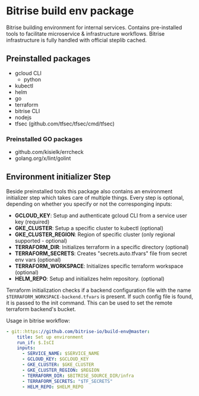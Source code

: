 # Bitrise build env package

Bitrise building environment for internal services. Contains pre-installed tools to facilitate microservice & infrastructure workflows. Bitrise infrastructure is fully handled with official steplib cached.

## Preinstalled packages

* gcloud CLI
  * python
* kubectl
* helm
* go
* terraform
* bitrise CLI
* nodejs
* tfsec (github.com/tfsec/tfsec/cmd/tfsec)

### Preinstalled GO packages

* github.com/kisielk/errcheck
* golang.org/x/lint/golint

## Environment initializer Step

Beside preinstalled tools this package also contains an environment initializer step which takes care of multiple things. Every step is optional, depending on
whether you specify or not the corresponging inputs:

* __GCLOUD_KEY__: Setup and authenticate gcloud CLI from a service user key (required)
* __GKE_CLUSTER__: Setup a specific cluster to kubectl (optional)
* __GKE_CLUSTER_REGION__: Region of specific cluster (only regional supported - optional)
* __TERRAFORM_DIR__: Initializes terraform in a specific directory (optional)
* __TERRAFORM_SECRETS__: Creates "secrets.auto.tfvars" file from secret env vars (optional)
* __TERRAFORM_WORKSPACE__: Initializes specific terraform workspace (optional)
* __HELM_REPO__: Setup and initializes helm repository. (optional)

Terraform initialization checks if a backend configuration file with the name `$TERRAFORM_WORKSPACE-backend.tfvars` is present. If such config file is found, it is passed to the init command. This can be used to set the remote terraform backend's bucket.

Usage in bitrise workflow:

```yaml
- git::https://github.com/bitrise-io/build-env@master:
    title: Set up environment
    run_if: $.IsCI
    inputs:
      - SERVICE_NAME: $SERVICE_NAME
      - GCLOUD_KEY: $GCLOUD_KEY
      - GKE_CLUSTER: $GKE_CLUSTER
      - GKE_CLUSTER_REGION: $REGION
      - TERRAFORM_DIR: $BITRISE_SOURCE_DIR/infra
      - TERRAFORM_SECRETS: "$TF_SECRETS"
      - HELM_REPO: $HELM_REPO
```
